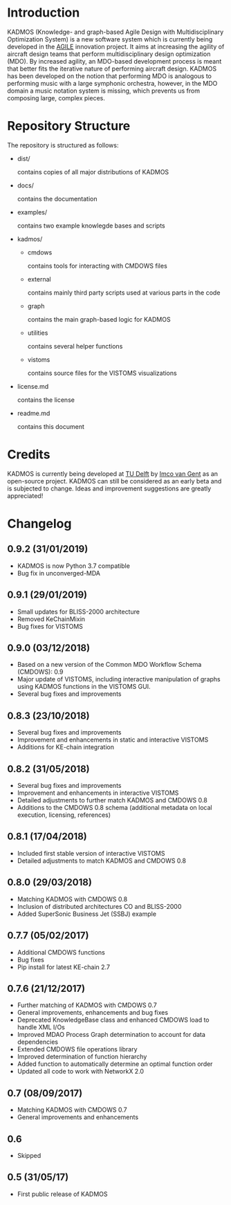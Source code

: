 Introduction
=============

KADMOS (Knowledge- and graph-based Agile Design with Multidisciplinary Optimization System) is a new software system which is currently being developed in the [AGILE](http://www.agile-project.eu/) innovation project. It aims at increasing the agility of aircraft design teams that perform multidisciplinary design optimization (MDO). By increased agility, an MDO-based development process is meant that better fits the iterative nature of performing aircraft design. KADMOS has been developed on the notion that performing MDO is analogous to performing music with a large symphonic orchestra, however, in the MDO domain a music notation system is missing, which prevents us from composing large, complex pieces. 

Repository Structure
====================

The repository is structured as follows:

- dist/

	 contains copies of all major distributions of KADMOS

- docs/

     contains the documentation

- examples/

     contains two example knowlegde bases and scripts
	 
- kadmos/

     - cmdows
	  
		 contains tools for interacting with CMDOWS files
	 
     - external

         contains mainly third party scripts used at various parts in the code

     - graph

         contains the main graph-based logic for KADMOS

     - utilities

         contains several helper functions

     - vistoms

         contains source files for the VISTOMS visualizations

- license.md

     contains the license

- readme.md

     contains this document


Credits
=======

KADMOS is currently being developed at [TU Delft](https://tudelft.nl) by [Imco van Gent](https://bitbucket.org/imcovangent/) as an open-source project. KADMOS can still be considered as an early beta and is subjected to change. Ideas and improvement suggestions are greatly appreciated!


Changelog
=========

## 0.9.2 (31/01/2019)

- KADMOS is now Python 3.7 compatible
- Bug fix in unconverged-MDA

## 0.9.1 (29/01/2019)

- Small updates for BLISS-2000 architecture
- Removed KeChainMixin
- Bug fixes for VISTOMS

## 0.9.0 (03/12/2018)

- Based on a new version of the Common MDO Workflow Schema (CMDOWS): 0.9
- Major update of VISTOMS, including interactive manipulation of graphs using KADMOS functions in the VISTOMS GUI.
- Several bug fixes and improvements

## 0.8.3 (23/10/2018)

- Several bug fixes and improvements
- Improvement and enhancements in static and interactive VISTOMS
- Additions for KE-chain integration

## 0.8.2 (31/05/2018)

- Several bug fixes and improvements
- Improvement and enhancements in interactive VISTOMS
- Detailed adjustments to further match KADMOS and CMDOWS 0.8
- Additions to the CMDOWS 0.8 schema (additional metadata on local execution, licensing, references)

## 0.8.1 (17/04/2018)

- Included first stable version of interactive VISTOMS
- Detailed adjustments to match KADMOS and CMDOWS 0.8

## 0.8.0 (29/03/2018)

- Matching KADMOS with CMDOWS 0.8
- Inclusion of distributed architectures CO and BLISS-2000
- Added SuperSonic Business Jet (SSBJ) example

## 0.7.7 (05/02/2017)

- Additional CMDOWS functions
- Bug fixes
- Pip install for latest KE-chain 2.7

## 0.7.6 (21/12/2017)

- Further matching of KADMOS with CMDOWS 0.7
- General improvements, enhancements and bug fixes
- Deprecated KnowledgeBase class and enhanced CMDOWS load to handle XML I/Os
- Improved MDAO Process Graph determination to account for data dependencies
- Extended CMDOWS file operations library
- Improved determination of function hierarchy
- Added function to automatically determine an optimal function order
- Updated all code to work with NetworkX 2.0

## 0.7 (08/09/2017)

- Matching KADMOS with CMDOWS 0.7
- General improvements and enhancements

## 0.6 

- Skipped

## 0.5 (31/05/17)

- First public release of KADMOS